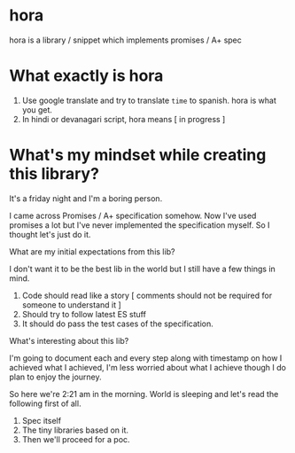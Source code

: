 # hora
hora is a library / snippet which implements promises / A+ spec

# What exactly is hora 
1. Use google translate and try to translate `time` to spanish. hora is what you get. 
2. In hindi or devanagari script, hora means [ in progress ] 

# What's my mindset while creating this library?
It's a friday night and I'm a boring person. 

I came across Promises / A+ specification somehow. Now I've used promises a lot but I've never
implemented the specification myself. 
So I thought let's just do it. 

What are my initial expectations from this lib?

I don't want it to be the best lib in the world but I still have a few things in mind. 
1. Code should read like a story [ comments should not be required for someone to understand it ] 
2. Should try to follow latest ES stuff 
3. It should do pass the test cases of the specification. 

What's interesting about this lib?

I'm going to document each and every step along with timestamp on how I achieved what I achieved, 
I'm less worried about what I achieve though I do plan to enjoy the journey. 

So here we're 2:21 am in the morning. World is sleeping and let's read the following first of all. 

1. Spec itself 
2. The tiny libraries based on it. 
3. Then we'll proceed for a poc. 


